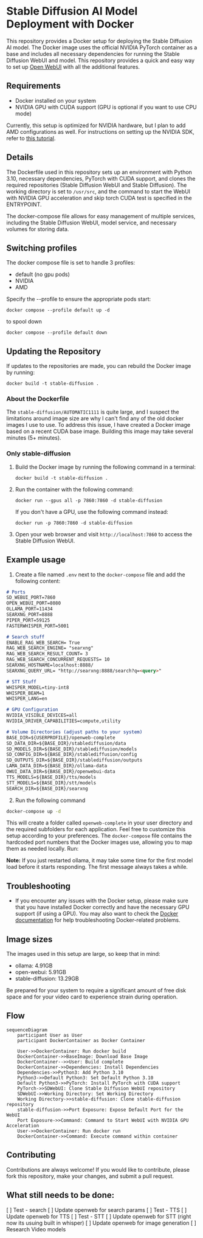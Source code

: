 # Stable Diffusion AI Model Deployment with Docker

This repository provides a Docker setup for deploying the Stable Diffusion AI model. The Docker image uses the official NVIDIA PyTorch container as a base and includes all necessary dependencies for running the Stable Diffusion WebUI and model. This repository provides a quick and easy way to set up [Open WebUI](https://github.com/open-webui/open-webui) with all the additional features.

## Requirements

- Docker installed on your system
- NVIDIA GPU with CUDA support (GPU is optional if you want to use CPU mode)

Currently, this setup is optimized for NVIDIA hardware, but I plan to add AMD configurations as well. For instructions on setting up the NVIDIA SDK, refer to [this tutorial](https://www.containerssimplified.com/container/running-ollama-on-your-local-machine-with-nvidia-gpus/).

## Details

The Dockerfile used in this repository sets up an environment with Python 3.10, necessary dependencies, PyTorch with CUDA support, and clones the required repositories (Stable Diffusion WebUI and Stable Diffusion). The working directory is set to `/usr/src`, and the command to start the WebUI with NVIDIA GPU acceleration and skip torch CUDA test is specified in the ENTRYPOINT.

The docker-compose file allows for easy management of multiple services, including the Stable Diffusion WebUI, model service, and necessary volumes for storing data.

## Switching profiles

The docker compose file is set to handle 3 profiles:
- default (no gpu pods)
- NVIDIA
- AMD

Specify the --profile to ensure the appropriate pods start:
```
docker compose --profile default up -d
```

to spool down
```
docker compose --profile default down
```

## Updating the Repository

If updates to the repositories are made, you can rebuild the Docker image by running:
```
docker build -t stable-diffusion .
```

### About the Dockerfile
The `stable-diffusion/AUTOMATIC1111` is quite large, and I suspect the limitations around image size are why I can't find any of the old docker images I use to use. To address this issue, I have created a Docker image based on a recent CUDA base image. Building this image may take several minutes (5+ minutes).

### Only stable-diffusion

1. Build the Docker image by running the following command in a terminal:
   ```
   docker build -t stable-diffusion .
   ```

2. Run the container with the following command:
   ```
   docker run --gpus all -p 7860:7860 -d stable-diffusion
   ```
   If you don't have a GPU, use the following command instead:
   ```
   docker run -p 7860:7860 -d stable-diffusion
   ```

3. Open your web browser and visit `http://localhost:7860` to access the Stable Diffusion WebUI.

## Example usage
1. Create a file named `.env` next to the `docker-compose` file and add the following content:

```markdown
# Ports
SD_WEBUI_PORT=7860
OPEN_WEBUI_PORT=8080
OLLAMA_PORT=11434
SEARXNG_PORT=8888
PIPER_PORT=59125
FASTERWHISPER_PORT=5001

# Search stuff
ENABLE_RAG_WEB_SEARCH= True
RAG_WEB_SEARCH_ENGINE= "searxng"
RAG_WEB_SEARCH_RESULT_COUNT= 3
RAG_WEB_SEARCH_CONCURRENT_REQUESTS= 10
SEARXNG_HOSTNAME=localhost:8888/
SEARXNG_QUERY_URL= "http://searxng:8888/search?q=<query>"

# STT Stuff
WHISPER_MODEL=tiny-int8
WHISPER_BEAM=1
WHISPER_LANG=en

# GPU Configuration
NVIDIA_VISIBLE_DEVICES=all
NVIDIA_DRIVER_CAPABILITIES=compute,utility

# Volume Directories (adjust paths to your system)
BASE_DIR=${USERPROFILE}/openweb-complete
SD_DATA_DIR=${BASE_DIR}/stablediffusion/data
SD_MODELS_DIR=${BASE_DIR}/stablediffusion/models
SD_CONFIG_DIR=${BASE_DIR}/stablediffusion/config
SD_OUTPUTS_DIR=${BASE_DIR}/stablediffusion/outputs
LAMA_DATA_DIR=${BASE_DIR}/ollama-data
OWUI_DATA_DIR=${BASE_DIR}/openwebui-data
TTS_MODELS=${BASE_DIR}/tts/models
STT_MODELS=${BASE_DIR}/stt/models
SEARCH_DIR=${BASE_DIR}/searxng
```

2. Run the following command
```bash
docker-compose up -d
```

This will create a folder called `openweb-complete` in your user directory and the required subfolders for each application. Feel free to customize this setup according to your preferences. The `docker-compose` file contains the hardcoded port numbers that the Docker images use, allowing you to map them as needed locally. Run:

**Note:** If you just restarted ollama, it may take some time for the first model load before it starts responding. The first message always takes a while.

## Troubleshooting

- If you encounter any issues with the Docker setup, please make sure that you have installed Docker correctly and have the necessary GPU support (if using a GPU). You may also want to check the [Docker documentation](https://docs.docker.com/engine/install/) for help troubleshooting Docker-related problems.

## Image sizes
The images used in this setup are large, so keep that in mind:
- ollama: 4.91GB
- open-webui: 5.91GB
- stable-diffusion: 13.29GB

Be prepared for your system to require a significant amount of free disk space and for your video card to experience strain during operation.

## Flow
```mermaid
sequenceDiagram
    participant User as User
    participant DockerContainer as Docker Container

    User->>DockerContainer: Run docker build
    DockerContainer->>BaseImage: Download Base Image
    DockerContainer-->>User: Build complete
    DockerContainer->>Dependencies: Install Dependencies
    Dependencies->>Python3: Add Python 3.10
    Python3->>Default Python3: Set Default Python 3.10
    Default Python3->>PyTorch: Install PyTorch with CUDA support
    PyTorch->>SDWebUI: Clone Stable Diffusion WebUI repository
    SDWebUI->>Working Directory: Set Working Directory
    Working Directory->>stable-diffusion: Clone stable-diffusion repository
    stable-diffusion->>Port Exposure: Expose Default Port for the WebUI
    Port Exposure->>Command: Command to Start WebUI with NVIDIA GPU Acceleration
    User->>DockerContainer: Run docker run
    DockerContainer->>Command: Execute command within container
```

## Contributing

Contributions are always welcome! If you would like to contribute, please fork this repository, make your changes, and submit a pull request.

## What still needs to be done:
[ ] Test - search
[ ] Update openweb for search params
[ ] Test - TTS
[ ] Update openweb for TTS
[ ] Test - STT
[ ] Update openweb for STT (right now its usuing built in whisper)
[ ] Update openweb for image generation
[ ] Research Video models
